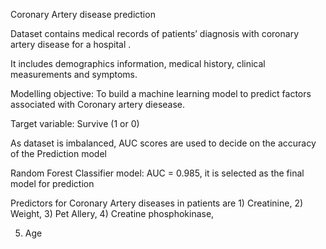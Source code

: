 Coronary Artery disease prediction

Dataset contains medical records of patients’ diagnosis with coronary artery disease for a hospital .

It includes demographics information, medical history, clinical measurements and symptoms.

Modelling objective: To build a machine learning model to predict factors associated with Coronary artery diesease.

Target variable: Survive (1 or 0)

As dataset is imbalanced, AUC scores are used to decide on the accuracy of the Prediction model

Random Forest Classifier model: AUC = 0.985, it is selected as the final model for prediction

Predictors for Coronary Artery diseases in patients are 1) Creatinine, 2) Weight, 3) Pet Allery, 4) Creatine phosphokinase,

5) Age

